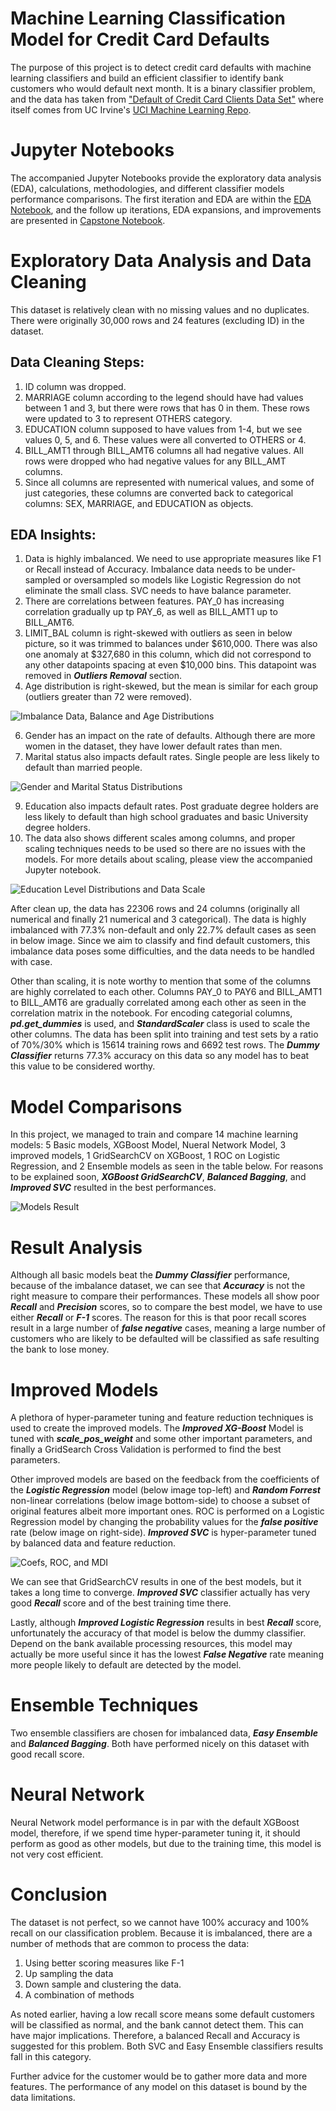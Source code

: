 # Machine Learning Classification Model for Credit Card Defaults

The purpose of this project is to detect credit card defaults with machine learning classifiers and build an efficient classifier to identify bank customers who would default next month. It is a binary classifier problem, and the data has taken from ["Default of Credit Card Clients Data Set"](https://code.datasciencedojo.com/datasciencedojo/datasets/tree/master/Default%20of%20Credit%20Card%20Clients) where itself comes from UC Irvine's [UCI Machine Learning Repo](https://archive.ics.uci.edu/dataset/350/default+of+credit+card+clients).

# Jupyter Notebooks
The accompanied Jupyter Notebooks provide the exploratory data analysis (EDA), calculations, methodologies, and different classifier models performance comparisons. The first iteration and EDA are within the [EDA Notebook](capstone.ipynb), and the follow up iterations, EDA expansions, and improvements are presented in [Capstone Notebook](capstone_final.ipynb).

# Exploratory Data Analysis and Data Cleaning
This dataset is relatively clean with no missing values and no duplicates. There were originally 30,000 rows and 24 features (excluding ID) in the dataset. 

## Data Cleaning Steps:

1. ID column was dropped.
2. MARRIAGE column according to the legend should have had values between 1 and 3, but there were rows that has 0 in them. These rows were updated to 3 to represent OTHERS category.
3. EDUCATION column supposed to have values from 1-4, but we see values 0, 5, and 6. These values were all converted to OTHERS or 4.
4. BILL_AMT1 through BILL_AMT6 columns all had negative values. All rows were dropped who had negative values for any BILL_AMT columns.
5. Since all columns are represented with numerical values, and some of just categories, these columns are converted back to categorical columns: SEX, MARRIAGE, and EDUCATION as objects.

## EDA Insights:
1. Data is highly imbalanced. We need to use appropriate measures like F1 or Recall instead of Accuracy. Imbalance data needs to be under-sampled or oversampled so models like Logistic Regression do not eliminate the small class. SVC needs to have balance parameter.
2. There are correlations between features. PAY_0 has increasing correlation gradually up tp PAY_6, as well as BILL_AMT1 up to BILL_AMT6.
3. LIMIT_BAL column is right-skewed with outliers as seen in below picture, so it was trimmed to balances under $610,000. There was also one anomaly at $327,680 in this column, which did not correspond to any other datapoints spacing at even $10,000 bins. This datapoint was removed in ***Outliers Removal*** section.
4. Age distribution is right-skewed, but the mean is similar for each group (outliers greater than 72 were removed).

![Imbalance Data, Balance and Age Distributions](images/capstone_fin_01.png)

6. Gender has an impact on the rate of defaults. Although there are more women in the dataset, they have lower default rates than men.
7. Marital status also impacts default rates. Single people are less likely to default than married people.

![Gender and Marital Status Distributions](images/capstone_fin_02.png)

9. Education also impacts default rates. Post graduate degree holders are less likely to default than high school graduates and basic University degree holders.
10. The data also shows different scales among columns, and proper scaling techniques needs to be used so there are no issues with the models. For more details about scaling, please view the accompanied Jupyter notebook. 

![Education Level Distributions and Data Scale](images/capstone_fin_03.png)

After clean up, the data has 22306 rows and 24 columns (originally all numerical and finally 21 numerical and 3 categorical). The data is highly imbalanced with 77.3% non-default and only 22.7% default cases as seen in below image. Since we aim to classify and find default customers, this imbalance data poses some difficulties, and the data needs to be handled with case.

Other than scaling, it is note worthy to mention that some of the columns are highly correlated to each other. Columns PAY_0 to PAY6 and BILL_AMT1 to BILL_AMT6 are gradually correlated among each other as seen in the correlation matrix in the notebook. For encoding categorial columns, ***pd.get_dummies*** is used, and ***StandardScaler*** class is used to scale the other columns. The data has been split into training and test sets by a ratio of 70%/30% which is 15614 training rows and 6692 test rows. The ***Dummy Classifier*** returns 77.3% accuracy on this data so any model has to beat this value to be considered worthy.

# Model Comparisons

In this project, we managed to train and compare 14 machine learning models: 5 Basic models, XGBoost Model, Nueral Network Model, 3 improved models, 1 GridSearchCV on XGBoost, 1 ROC on Logistic Regression, and 2 Ensemble models as seen in the table below. For reasons to be explained soon, ***XGBoost GridSearchCV***, ***Balanced Bagging***, and ***Improved SVC*** resulted in the best performances.

![Models Result](images/capfin_12.png)

# Result Analysis

Although all basic models beat the ***Dummy Classifier*** performance, because of the imbalance dataset, we can see that ***Accuracy*** is not the right measure to compare their performances. These models all show poor ***Recall*** and ***Precision*** scores, so to compare the best model, we have to use either ***Recall*** or ***F-1*** scores. The reason for this is that poor recall scores result in a large number of ***false negative*** cases, meaning a large number of customers who are likely to be defaulted will be classified as safe resulting the bank to lose money.

# Improved Models
A plethora of hyper-parameter tuning and feature reduction techniques is used to create the improved models. The ***Improved XG-Boost*** Model is tuned with ***scale_pos_weight*** and some other important parameters, and finally a GridSearch Cross Validation is performed to find the best parameters.

Other improved models are based on the feedback from the coefficients of the ***Logistic Regression*** model (below image top-left) and ***Random Forrest*** non-linear correlations (below image bottom-side) to choose a subset of original features albeit more important ones. ROC is performed on a Logistic Regression model by changing the probability values for the ***false positive*** rate (below image on right-side). ***Improved SVC*** is hyper-parameter tuned by balanced data and feature reduction. 

![Coefs, ROC, and MDI](images/capfin_13.png)

We can see that GridSearchCV results in one of the best models, but it takes a long time to converge. ***Improved SVC*** classifier actually has very good ***Recall*** score and of the best training time there.

Lastly, although ***Improved Logistic Regression*** results in best ***Recall*** score, unfortunately the accuracy of that model is below the dummy classifier. Depend on the bank available processing resources, this model may actually be more useful since it has the lowest ***False Negative*** rate meaning more people likely to default are detected by the model. 

# Ensemble Techniques
Two ensemble classifiers are chosen for imbalanced data, ***Easy Ensemble*** and ***Balanced Bagging***. Both have performed nicely on this dataset with good recall score. 

# Neural Network
Neural Network model performance is in par with the default XGBoost model, therefore, if we spend time hyper-parameter tuning it, it should perform as good as other models, but due to the training time, this model is not very cost efficient.


# Conclusion
The dataset is not perfect, so we cannot have 100% accuracy and 100% recall on our classification problem. Because it is imbalanced, there are a number of methods that are common to process the data:

1. Using better scoring measures like F-1
2. Up sampling the data
3. Down sample and clustering the data.
4. A combination of methods

As noted earlier, having a low recall score means some default customers will be classified as normal, and the bank cannot detect them. This can have major implications. Therefore, a balanced Recall and Accuracy is suggested for this problem. Both SVC and Easy Ensemble classifiers results fall in this category. 

Further advice for the customer would be to gather more data and more features. The performance of any model on this dataset is bound by the data limitations.
